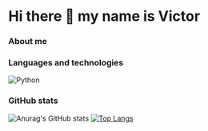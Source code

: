 # Hi there 👋 my name is Victor
### About me


### Languages and technologies
![Python](https://img.shields.io/badge/Python-3776AB?style=for-the-badge&logo=python&logoColor=white)


### GitHub stats
![Anurag's GitHub stats](https://github-readme-stats.vercel.app/api?username=v-franco&count_private=true&theme=dracula)
[![Top Langs](https://github-readme-stats.vercel.app/api/top-langs/?username=v-franco&layout=compact&theme=dracula&langs_count=8&hide=ASP.NET)](https://github.com/anuraghazra/github-readme-stats)
<!--
**v-franco/v-franco** is a ✨ _special_ ✨ repository because its `README.md` (this file) appears on your GitHub profile.

Here are some ideas to get you started:

- 🔭 I’m currently working on ...
- 🌱 I’m currently learning ...
- 👯 I’m looking to collaborate on ...
- 🤔 I’m looking for help with ...
- 💬 Ask me about ...
- 📫 How to reach me: ...
- 😄 Pronouns: ...
- ⚡ Fun fact: ...
-->
